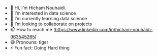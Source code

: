 - 👋 Hi, I’m Hicham Nouhaidi.
- 👀 I’m interested in data science
- 🌱 I’m currently learning data science
- 💞️ I’m looking to collaborate on projects
- 📫 How to reach me (https://www.linkedin.com/in/hicham-nouhaidi-963545265)
- 😄 Pronouns: tiger
- ⚡ Fun fact: Doing Hard thing
